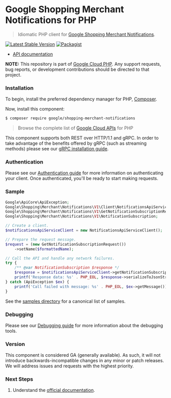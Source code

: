 # Google Shopping Merchant Notifications for PHP

> Idiomatic PHP client for [Google Shopping Merchant Notifications](https://developers.google.com/merchant/api).

[![Latest Stable Version](https://poser.pugx.org/google/shopping-merchant-notifications/v/stable)](https://packagist.org/packages/google/shopping-merchant-notifications) [![Packagist](https://img.shields.io/packagist/dm/google/shopping-merchant-notifications.svg)](https://packagist.org/packages/google/shopping-merchant-notifications)

* [API documentation](https://cloud.google.com/php/docs/reference/shopping-merchant-notifications/latest)

**NOTE:** This repository is part of [Google Cloud PHP](https://github.com/googleapis/google-cloud-php). Any
support requests, bug reports, or development contributions should be directed to
that project.

### Installation

To begin, install the preferred dependency manager for PHP, [Composer](https://getcomposer.org/).

Now, install this component:

```sh
$ composer require google/shopping-merchant-notifications
```

> Browse the complete list of [Google Cloud APIs](https://cloud.google.com/php/docs/reference)
> for PHP

This component supports both REST over HTTP/1.1 and gRPC. In order to take advantage of the benefits
offered by gRPC (such as streaming methods) please see our
[gRPC installation guide](https://cloud.google.com/php/grpc).

### Authentication

Please see our [Authentication guide](https://github.com/googleapis/google-cloud-php/blob/main/AUTHENTICATION.md) for more information
on authenticating your client. Once authenticated, you'll be ready to start making requests.

### Sample

```php
Google\ApiCore\ApiException;
Google\Shopping\Merchant\Notifications\V1\Client\NotificationsApiServiceClient;
Google\Shopping\Merchant\Notifications\V1\GetNotificationSubscriptionRequest;
Google\Shopping\Merchant\Notifications\V1\NotificationSubscription;

// Create a client.
$notificationsApiServiceClient = new NotificationsApiServiceClient();

// Prepare the request message.
$request = (new GetNotificationSubscriptionRequest())
    ->setName($formattedName);

// Call the API and handle any network failures.
try {
    /** @var NotificationSubscription $response */
    $response = $notificationsApiServiceClient->getNotificationSubscription($request);
    printf('Response data: %s' . PHP_EOL, $response->serializeToJsonString());
} catch (ApiException $ex) {
    printf('Call failed with message: %s' . PHP_EOL, $ex->getMessage());
}
```

See the [samples directory](https://github.com/googleapis/php-shopping-merchant-notifications/tree/main/samples) for a canonical list of samples.

### Debugging

Please see our [Debugging guide](https://github.com/googleapis/google-cloud-php/blob/main/DEBUG.md)
for more information about the debugging tools.

### Version

This component is considered GA (generally available). As such, it will not introduce backwards-incompatible changes in
any minor or patch releases. We will address issues and requests with the highest priority.

### Next Steps

1. Understand the [official documentation](https://developers.google.com/merchant/api).
